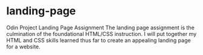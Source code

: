 # landing-page
Odin Project Landing Page Assignment
The landing page assignment is the culmination of the foundational HTML/CSS instruction. I will put together my HTML and CSS skills learned thus far to create an appealing landing page for a website. 
